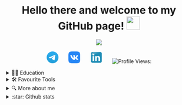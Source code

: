 <h1 align="center">Hello there and welcome to my GitHub page!
<img src="https://github.com/blackcater/blackcater/raw/main/images/Hi.gif" height="36" width="36"/></h1>
<!-- Typing SVG by DenverCoder1 - https://github.com/DenverCoder1/readme-typing-svg -->
<p align="center">
  <a href="https://github.com/DenverCoder1/readme-typing-svg"><img src="https://readme-typing-svg.herokuapp.com/?lines=My+name+is+Dmitrii;I+work+as+a+QA+engineer;Nice+to+meet+you!&font=Fira%20Code&center=true&width=650&height=50&color=8040C0&vCenter=true&size=26"></a>
</p>

<!-- Social icons section -->
<p align="center">
  <a href="https://t.me/dmitrishin13"><img width="32px" alt="Telegram" title="Telegram" src="images/logo/Telegram.svg"/></a>
  &#8287;&#8287;&#8287;&#8287;&#8287;
  <a href="https://vk.com/dmitrydmitrishin"><img width="32px" alt="VK" title="VK" src="images/logo/vk.svg"/></a>
  &#8287;&#8287;&#8287;&#8287;&#8287;
  <a href="https://www.linkedin.com/in/dmitriy-dmitrishin-826068223/"><img width="32px" alt="Linkedin" title="Linkedin" src="images/logo/Linkedin_icon.svg"/></a>
  &#8287;&#8287;&#8287;&#8287;&#8287;
  <img src="https://komarev.com/ghpvc/?username=ddmitrishin" alt="Profile Views:">
</p>

<!-- Education section -->
<details>	
  <summary>👨‍🎓 Education</summary>
  <table width="100%" border='0'>
    <tr>
        <td width="30%" align="center" valign="center">
            <img src="images/logo/Emblema_CelGU Sm.png">
            </td>
            <td valign="middle">Chelyabinsk State University.
            </br>Master of Radiophysics and Electronics
            <a target="_blank" href="https://www.csu.ru/en">csu.ru</a>.
    </td>
</tr>
<tr>
    <td width="30%" valign="center">
        <img src="images/logo/qa-guru.png">
        </td>
        <td valign="middle">School of Automation Testing Engineers
            <a target="_blank" href="https://qa.guru">qa.guru</a>.
            </br>My graduate work
            </br>UI: https://github.com/ddmitrishin/ui_diploma.git
            </br>API: https://github.com/ddmitrishin/api_diploma.git
            </br>Mobile: https://github.com/ddmitrishin/mobile_diploma.git
        </td>
    </tr>
</tr>
</table>
</br>
  </details>
  
<!-- Tools section -->
<details>	
  <summary>🛠️ Favourite Tools</summary>
  <p></p>  
 🤖 Programming and markup languages

<p>
    <a href="#"><img alt="Java" src="https://img.shields.io/badge/Java-007396.svg?logo=java&logoColor=white"></a>
    <a href="#"><img alt="Markdown" src="https://img.shields.io/badge/Markdown-000000.svg?logo=markdown&logoColor=white"></a>
    <a href="#"><img alt="SQL" src="https://custom-icon-badges.herokuapp.com/badge/SQL-025E8C.svg?logo=database&logoColor=white"></a>
</p>

 📚 Frameworks and libraries

<p>
    <a href="#"><img alt="JUnit" src="https://custom-icon-badges.herokuapp.com/badge/JUnit-25A162.svg?logo=check-circle&logoColor=white"></a>
</p>

 🧰 Software and tools

<p>
    <a href="#"><img alt="Postman" src="https://img.shields.io/badge/Postman-FF6C37?logo=postman&logoColor=white"></a>
    <a href="#"><img alt="Google Chrome" src="https://img.shields.io/badge/Google%20Chrome-4285F4?logo=GoogleChrome&logoColor=white"></a>
    <a href="#"><img alt="IntelliJ IDEA" src="https://img.shields.io/badge/IntelliJIDEA-000000.svg?logo=intellij-idea&logoColor=white"></a>
    <a href="#"><img alt="Confluence" src="https://img.shields.io/badge/confluence-%23172BF4.svg?logo=confluence&logoColor=white"></a>
    <a href="#"><img alt="Gradle" src="https://img.shields.io/badge/Gradle-02303A.svg?logo=Gradle&logoColor=white"></a>
    <a href="#"><img alt="Gradle" src="https://img.shields.io/badge/Allure-logo=&logoColor=white"></a>
    <a href="#"><img alt="Telegram" src="https://img.shields.io/badge/Telegram-2CA5E0?logo=telegram&logoColor=white"></a>
    <a href="#"><img alt="Selenium" src="https://img.shields.io/badge/-selenium-%43B02A?logo=selenium&logoColor=white"></a>
    <a href="#"><img alt="GitHub" src="https://img.shields.io/badge/github-%23121011.svg?logo=github&logoColor=white"></a>
</p>
  
 💻 Servers and operation systems

<p>
    <a href="#"><img alt="Ubuntu" src="https://img.shields.io/badge/Ubuntu-E95420?logo=ubuntu&logoColor=white"></a>
    <a href="#"><img alt="Windows" src="https://img.shields.io/badge/Windows-0078D6?logo=windows&logoColor=white"></a>
    <a href="#"><img alt="Windows" src="https://img.shields.io/badge/MacOS-000000?logo=apple&logoColor=white"></a>
    <a href="#"><img alt="Jenkins" src="https://img.shields.io/badge/jenkins-%232C5263.svg?logo=jenkins&logoColor=white"></a>
</p>
  
</details>

<!-- Additional info section -->
<details>	
  <summary>🔍 More about me</summary>
  

Please click on icon to check my CV:
<a href="https://github.com/ddmitrishin/ddmitrishin/blob/e8c15e4871f27fd9d939f29fce341ec567123449/images/Dmitrii_Dmitrishin_QA_Automation%20(3).pdf"><img width="32px" alt="CV" title="CV" src="images/logo/CV.png"/></a>
 
🌍 I speak Russian, English<p></p>  
</details>

<!-- Github Stats section -->
<details>	
  <summary>:star: Github stats</summary>

  <br>
<p align=center>
  <div align=center>
    <a href="https://github.com/denvercoder1/github-readme-streak-stats" title="Go to Source">
      <img align="left" width=390 src="https://github-readme-streak-stats.herokuapp.com/?user=ddmitrishin&theme=radical" alt="ddmitrishin" />
    </a>
    <a href="https://github.com/anuraghazra/github-readme-stats" title="Go to Source">
      <img align="right" width=390 src="https://github-readme-stats.vercel.app/api?username=ddmitrishin&show_icons=true&theme=radical" />
    </a>
  </div>
  <br><br><br><br><br><br><br><br><br>
  <div align=center>
    <a href="https://github.com/anuraghazra/github-readme-stats">
      <img width=325 align="center" src="https://github-readme-stats.vercel.app/api/top-langs/?username=ddmitrishin&title_color=EA538D&text_color=ffffff&icon_color=EA538D&bg_color=20232a&langs_count=8&layout=compact&border_color=EA538D&hide_border=true" />
    </a>
  </div>
</details>
